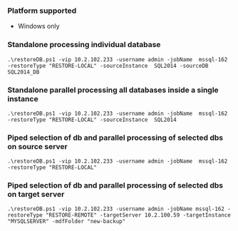  ### Platform supported
 - Windows only
 ### Standalone processing individual database
 ```
 .\restoreDB.ps1 -vip 10.2.102.233 -username admin -jobName  mssql-162 -restoreType "RESTORE-LOCAL" -sourceInstance  SQL2014 -sourceDB SQL2014_DB
```
 ### Standalone parallel processing all databases inside a single instance
 ```
 .\restoreDB.ps1 -vip 10.2.102.233 -username admin -jobName  mssql-162 -restoreType "RESTORE-LOCAL" -sourceInstance  SQL2014
```
 ### Piped selection of db and parallel processing of selected dbs on source server
 ```
 .\restoreDB.ps1 -vip 10.2.102.233 -username admin -jobName  mssql-162 -restoreType "RESTORE-LOCAL"
 ```

 ### Piped selection of db and parallel processing of selected dbs on target server
 ```
 .\restoreDB.ps1 -vip 10.2.102.233 -username admin -jobName mssql-162 -restoreType "RESTORE-REMOTE" -targetServer 10.2.100.59 -targetInstance "MYSQLSERVER" -mdfFolder "new-backup"
 ```
